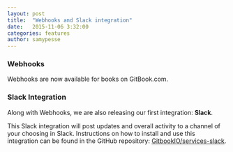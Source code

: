 ```yaml
---
layout: post
title:  "Webhooks and Slack integration"
date:   2015-11-06 3:32:00
categories: features
author: samypesse
---
```



<!-- more -->

### Webhooks

Webhooks are now available for books on GitBook.com.


### Slack Integration

Along with Webhooks, we are also releasing our first integration: **Slack**.

This Slack integration will post updates and overall activity to a channel of your choosing in Slack. Instructions on how to install and use this integration can be found in the GitHub repository: [GitbookIO/services-slack](https://github.com/GitbookIO/services-slack).
